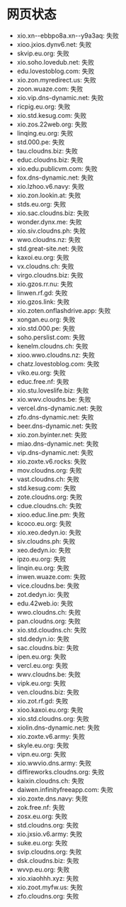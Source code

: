 # 网页状态
- xio.xn--ebbpo8a.xn--y9a3aq: 失败
- xioo.jxios.dynv6.net: 失败
- skvip.eu.org: 失败
- xio.soho.lovedub.net: 失败
- edu.lovestoblog.com: 失败
- xio.zon.myredirect.us: 失败
- zoon.wuaze.com: 失败
- xio.vip.dns-dynamic.net: 失败
- ricpig.eu.org: 失败
- xio.std.kesug.com: 失败
- xio.zos.22web.org: 失败
- linqing.eu.org: 失败
- std.000.pe: 失败
- tau.cloudns.biz: 失败
- educ.cloudns.biz: 失败
- xio.edu.publicvm.com: 失败
- fox.dns-dynamic.net: 失败
- xio.lzhoo.v6.navy: 失败
- xio.zon.lookin.at: 失败
- stds.eu.org: 失败
- xio.sac.cloudns.biz: 失败
- wonder.dynx.me: 失败
- xio.siv.cloudns.ph: 失败
- wwo.cloudns.nz: 失败
- std.great-site.net: 失败
- kaxoi.eu.org: 失败
- vx.cloudns.ch: 失败
- virgo.cloudns.biz: 失败
- xio.gzos.rr.nu: 失败
- linwen.rf.gd: 失败
- xio.gzos.link: 失败
- xio.zoten.onflashdrive.app: 失败
- xongan.eu.org: 失败
- xio.std.000.pe: 失败
- soho.perslist.com: 失败
- kenelm.cloudns.ch: 失败
- xioo.wwo.cloudns.nz: 失败
- chatz.lovestoblog.com: 失败
- viko.eu.org: 失败
- educ.free.nf: 失败
- xio.stu.loveslife.biz: 失败
- xio.wwv.cloudns.be: 失败
- vercel.dns-dynamic.net: 失败
- zfo.dns-dynamic.net: 失败
- beer.dns-dynamic.net: 失败
- xio.zon.byinter.net: 失败
- miao.dns-dynamic.net: 失败
- vip.dns-dynamic.net: 失败
- xio.zoxte.v6.rocks: 失败
- mov.cloudns.org: 失败
- vast.cloudns.ch: 失败
- std.kesug.com: 失败
- zote.cloudns.org: 失败
- cdue.cloudns.ch: 失败
- xioo.educ.line.pm: 失败
- kcoco.eu.org: 失败
- xio.xeo.dedyn.io: 失败
- siv.cloudns.ph: 失败
- xeo.dedyn.io: 失败
- ipzo.eu.org: 失败
- linqin.eu.org: 失败
- inwen.wuaze.com: 失败
- vice.cloudns.be: 失败
- zot.dedyn.io: 失败
- edu.42web.io: 失败
- wwo.cloudns.ch: 失败
- pan.cloudns.org: 失败
- xio.std.cloudns.ch: 失败
- std.dedyn.io: 失败
- sac.cloudns.biz: 失败
- ipen.eu.org: 失败
- vercl.eu.org: 失败
- wwv.cloudns.be: 失败
- vipk.eu.org: 失败
- ven.cloudns.biz: 失败
- xio.zot.rf.gd: 失败
- xioo.kaxoi.eu.org: 失败
- xio.std.cloudns.org: 失败
- xiolin.dns-dynamic.net: 失败
- xio.zoxte.v6.army: 失败
- skyle.eu.org: 失败
- vipn.eu.org: 失败
- xio.wwvio.dns.army: 失败
- diffireworks.cloudns.org: 失败
- kaixin.cloudns.ch: 失败
- daiwen.infinityfreeapp.com: 失败
- xio.zoxte.dns.navy: 失败
- zok.free.nf: 失败
- zosx.eu.org: 失败
- std.cloudns.org: 失败
- xio.jxsio.v6.army: 失败
- suke.eu.org: 失败
- svip.cloudns.org: 失败
- dsk.cloudns.biz: 失败
- wvvp.eu.org: 失败
- xio.xiaohhh.xyz: 失败
- xio.zoot.myfw.us: 失败
- zfo.cloudns.org: 失败
